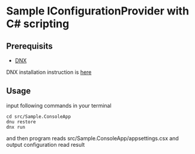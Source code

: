 # Sample IConfigurationProvider with C# scripting

## Prerequisits

- [DNX](https://github.com/aspnet/Home)

DNX installation instruction is [here](http://docs.asp.net/en/latest/getting-started/index.html)

## Usage

input following commands in your terminal
```
cd src/Sample.ConsoleApp
dnu restore
dnx run
```

and then program reads src/Sample.ConsoleApp/appsettings.csx and output configuration read result